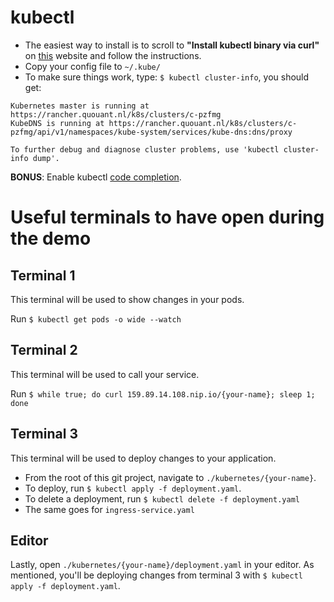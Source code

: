 # kubectl
* The easiest way to install is to scroll to **"Install kubectl binary via curl"** on [this](https://kubernetes.io/docs/tasks/tools/install-kubectl/#install-kubectl) website and follow the instructions.
* Copy your config file to `~/.kube/`
* To make sure things work, type: `$ kubectl cluster-info`, you should get:
```
Kubernetes master is running at https://rancher.quouant.nl/k8s/clusters/c-pzfmg
KubeDNS is running at https://rancher.quouant.nl/k8s/clusters/c-pzfmg/api/v1/namespaces/kube-system/services/kube-dns:dns/proxy

To further debug and diagnose cluster problems, use 'kubectl cluster-info dump'.
```
**BONUS**: Enable kubectl [code completion](https://kubernetes.io/docs/tasks/tools/install-kubectl/#enabling-shell-autocompletion).

# Useful terminals to have open during the demo
## Terminal 1
This terminal will be used to show changes in your pods.

Run `$ kubectl get pods -o wide --watch`

## Terminal 2
This terminal will be used to call your service.

Run `$ while true; do curl 159.89.14.108.nip.io/{your-name}; sleep 1; done`

## Terminal 3
This terminal will be used to deploy changes to your application.
* From the root of this git project, navigate to `./kubernetes/{your-name}`.
* To deploy, run `$ kubectl apply -f deployment.yaml`.
* To delete a deployment, run `$ kubectl delete -f deployment.yaml`
* The same goes for `ingress-service.yaml`

## Editor
Lastly, open `./kubernetes/{your-name}/deployment.yaml` in your editor. As mentioned, you'll be deploying changes from terminal 3 with `$ kubectl apply -f deployment.yaml`.
